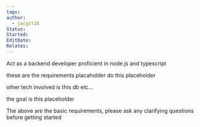 ```yaml
---
tags: 
author:
  - jacgit18
Status: 
Started: 
EditDate: 
Relates:
---
```

Act as a backend developer proficient in node.js and typescript


these are the requirements placaholder do this placeholder

other tech involved is this db etc...


the goal is this placeholder


The above are the basic requirements, please ask any clarifying questions before getting started 